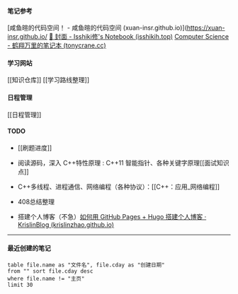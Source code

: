 #### 笔记参考
[咸鱼暄的代码空间！ - 咸鱼暄的代码空间 (xuan-insr.github.io)](https://xuan-insr.github.io/
[💠 封面 - Isshiki修's Notebook (isshikih.top)](https://note.isshikih.top/)
[Computer Science - 鹤翔万里的笔记本 (tonycrane.cc)](https://note.tonycrane.cc/cs/)

#### 学习网站
[[知识仓库]]
[[学习路线整理]]
#### 日程管理
[[日程管理]]

#### TODO
* [[刷题进度]]
* 阅读源码，深入 C++特性原理 : C++11 智能指针、各种关键字原理[[面试知识点]]
* C++多线程、进程通信、网络编程（各种协议）：[[C++：应用_网络编程]]
* 408总结整理 


* 搭建个人博客（不急）[如何用 GitHub Pages + Hugo 搭建个人博客 · KrislinBlog (krislinzhao.github.io)](https://krislinzhao.github.io/docs/create-a-wesite-using-github-pages-and-hugo/)

---
#### 最近创建的笔记
```dataview 
table file.name as "文件名", file.cday as "创建日期" 
from "" sort file.cday desc
where file.name != "主页"
limit 30
```



